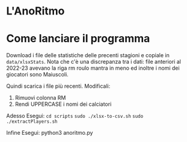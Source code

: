 # L'AnoRitmo

# Come lanciare il programma 

Download i file delle statistiche delle precenti stagioni e copiale in `data/xlsxStats`.
Nota che c'è una discrepanza tra i dati: 
file anteriori al 2022-23 avevano la riga rm roulo mantra in meno ed inoltre i nomi dei giocatori sono Maiuscoli. 

Quindi scarica i file più recenti. Modificali:
1. Rimuovi colonna RM
2. Rendi UPPERCASE i nomi dei calciatori

Adesso Esegui:
`cd scripts` 
`sudo ./xlsx-to-csv.sh`
`sudo ./extractPlayers.sh`

Infine Esegui: 
python3 anoritmo.py


